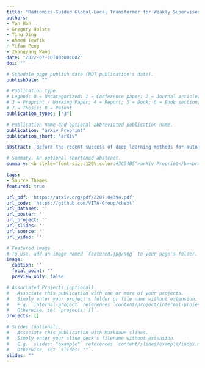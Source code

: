 ```yaml
---
title: "Radiomics-Guided Global-Local Transformer for Weakly Supervised Pathology Localization in Chest X-Rays"
authors:
- Yan Han
- Gregory Holste
- Ying Ding
- Ahmed Tewfik
- Yifan Peng
- Zhangyang Wang
date: "2022-07-10T00:00:00Z"
doi: ""

# Schedule page publish date (NOT publication's date).
publishDate: ""

# Publication type.
# Legend: 0 = Uncategorized; 1 = Conference paper; 2 = Journal article;
# 3 = Preprint / Working Paper; 4 = Report; 5 = Book; 6 = Book section;
# 7 = Thesis; 8 = Patent
publication_types: ["3"]

# Publication name and optional abbreviated publication name.
publication: "arXiv Preprint"
publication_short: "arXiv"

abstract: 'Before the recent success of deep learning methods for automated medical image analysis, practitioners used handcrafted radiomic features to quantitatively describe local patches of medical images. However, extracting discriminative radiomic features relies on accurate pathology localization, which is difficult to acquire in real-world settings. Despite advances in disease classification and localization from chest X-rays, many approaches fail to incorporate clinically-informed domain knowledge. For these reasons, we propose a Radiomics-Guided Transformer (RGT) that fuses global image information with local knowledge-guided radiomics information to provide accurate cardiopulmonary pathology localization and classification without any bounding box annotations. RGT consists of an image Transformer branch, a radiomics Transformer branch, and fusion layers that aggregate image and radiomic information. Using the learned self-attention of its image branch, RGT extracts a bounding box for which to compute radiomic features, which are further processed by the radiomics branch; learned image and radiomic features are then fused and mutually interact via cross-attention layers. Thus, RGT utilizes a novel end-to-end feedback loop that can bootstrap accurate pathology localization only using image-level disease labels. Experiments on the NIH ChestXRay dataset demonstrate that RGT outperforms prior works in weakly supervised disease localization (by an average margin of 3.6% over various intersection-over-union thresholds) and classification (by 1.1% in average area under the receiver operating characteristic curve). We publicly release our codes and pre-trained models at https://github.com/VITA-Group/chext.'

# Summary. An optional shortened abstract.
summary: <b style="font-size:120%;color:#3C94B5">arXiv Preprint</b><br> A Transformer for weakly supervised disease localization that uses a novel feedback loop between (local) radiomics features and (global) chest X-ray features.

tags:
- Source Themes
featured: true

url_pdf: 'https://arxiv.org/pdf/2207.04394.pdf'
url_code: 'https://github.com/VITA-Group/chext'
url_dataset: ''
url_poster: ''
url_project: ''
url_slides: ''
url_source: ''
url_video: ''

# Featured image
# To use, add an image named `featured.jpg/png` to your page's folder.
image:
  caption: ''
  focal_point: ""
  preview_only: false

# Associated Projects (optional).
#   Associate this publication with one or more of your projects.
#   Simply enter your project's folder or file name without extension.
#   E.g. `internal-project` references `content/project/internal-project/index.md`.
#   Otherwise, set `projects: []`.
projects: []

# Slides (optional).
#   Associate this publication with Markdown slides.
#   Simply enter your slide deck's filename without extension.
#   E.g. `slides: "example"` references `content/slides/example/index.md`.
#   Otherwise, set `slides: ""`.
slides: ""
---
```

